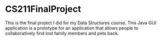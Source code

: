 # CS211FinalProject

This is the final project I did for my Data Structures course. This Java GUI application is a prototype for an application that allows people to collaboratively find lost family members and pets back.
